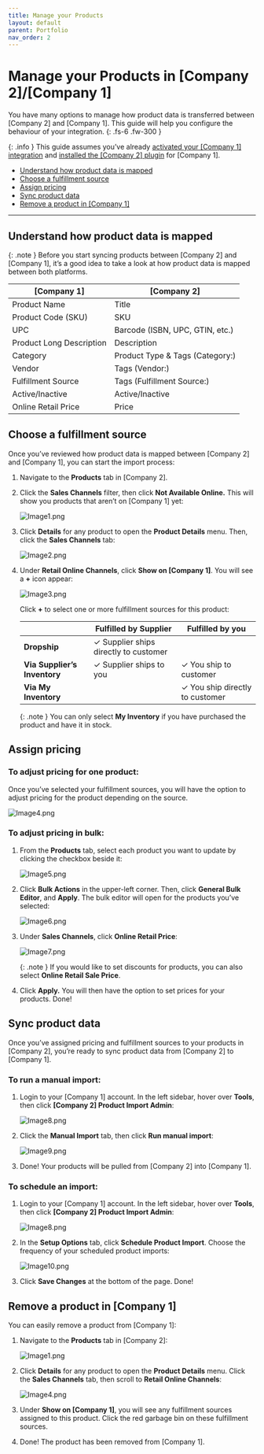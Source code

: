 ```yaml
---
title: Manage your Products
layout: default
parent: Portfolio
nav_order: 2
---
```


Manage your Products in \[Company 2\]/\[Company 1\]
===================================================================

You have many options to manage how product data is transferred between \[Company 2\] and \[Company 1\]. This guide will help you configure the behaviour of your integration.
{: .fs-6 .fw-300 }

{: .info }
This guide assumes you’ve already [activated your \[Company 1\] integration]() and [installed the \[Company 2\] plugin]() for \[Company 1\].

*   [Understand how product data is mapped](#understand-how-product-data-is-mapped)
*   [Choose a fulfillment source](#choose-a-fulfillment-source)
*   [Assign pricing](#assign-pricing)
*   [Sync product data](#sync-product-data)
*   [Remove a product in \[Company 1\]](#remove-a-product-in-company-1)

---

Understand how product data is mapped
-------------------------------------

{: .note }
Before you start syncing products between \[Company 2\] and \[Company 1\], it’s a good idea to take a look at how product data is mapped between both platforms.

| **[Company 1]**          | **[Company 2]**                 |
|--------------------------|---------------------------------|
| Product Name             | Title                           |
| Product Code (SKU)       | SKU                             |
| UPC                      | Barcode (ISBN, UPC, GTIN, etc.) |
| Product Long Description | Description                     |
| Category                 | Product Type & Tags (Category:) |
| Vendor                   | Tags (Vendor:)                  |
| Fulfillment Source       | Tags (Fulfillment Source:)      |
| Active/Inactive          | Active/Inactive                 |
| Online Retail Price      | Price                           |

Choose a fulfillment source
---------------------------

Once you’ve reviewed how product data is mapped between \[Company 2\] and \[Company 1\], you can start the import process:

1.  Navigate to the **Products** tab in \[Company 2\].
    
2.  Click the **Sales Channels** filter, then click **Not Available Online.** This will show you products that aren’t on \[Company 1\] yet:
    

    ![Image1.png](/Images/doc2/Image1.png)

3.  Click **Details** for any product to open the **Product Details** menu. Then, click the **Sales Channels** tab:
    
    ![Image2.png](/Images/doc2/Image2.png)

4.  Under **Retail Online Channels**, click **Show on \[Company 1\]**. You will see a **\+** icon appear:
    

    ![Image3.png](/Images/doc2/Image3.png)

    Click **\+** to select one or more fulfillment sources for this product:

    |                              | **Fulfilled by Supplier**             | **Fulfilled by you**            |
    |------------------------------|---------------------------------------|---------------------------------|
    | **Dropship**                 | ✓ Supplier ships directly to customer |                                 |
    | **Via Supplier’s Inventory** | ✓ Supplier ships to you               | ✓ You ship to customer          |
    | **Via My Inventory**         |                                       | ✓ You ship directly to customer |
        

    {: .note }
    You can only select **My Inventory** if you have purchased the product and have it in stock.

Assign pricing
--------------

### To adjust pricing for one product:

Once you’ve selected your fulfillment sources, you will have the option to adjust pricing for the product depending on the source.

![Image4.png](/Images/doc2/Image4.png)

### To adjust pricing in bulk:

1.  From the **Products** tab, select each product you want to update by clicking the checkbox beside it:
    

    ![Image5.png](/Images/doc2/Image5.png)

2.  Click **Bulk Actions** in the upper-left corner. Then, click **General Bulk Editor**, and **Apply**. The bulk editor will open for the products you’ve selected:
    

    ![Image6.png](/Images/doc2/Image6.png)

3.  Under **Sales Channels**, click **Online Retail Price**:
    

    ![Image7.png](/Images/doc2/Image7.png)

    {: .note }
    If you would like to set discounts for products, you can also select **Online Retail Sale Price**.

4.  Click **Apply.** You will then have the option to set prices for your products. Done!
    

Sync product data
-----------------

Once you’ve assigned pricing and fulfillment sources to your products in \[Company 2\], you’re ready to sync product data from \[Company 2\] to \[Company 1\].

### To run a manual import:

1.  Login to your \[Company 1\] account. In the left sidebar, hover over **Tools**, then click **\[Company 2\] Product Import Admin**:
    

    ![Image8.png](/Images/doc2/Image8.png)

2.  Click the **Manual Import** tab, then click **Run manual import**:
    

    ![Image9.png](/Images/doc2/Image9.png)

3.  Done! Your products will be pulled from \[Company 2\] into \[Company 1\].
    

### To schedule an import:

1.  Login to your \[Company 1\] account. In the left sidebar, hover over **Tools**, then click **\[Company 2\] Product Import Admin**:
    

    ![Image8.png](/Images/doc2/Image8.png)

2.  In the **Setup Options** tab, click **Schedule Product Import**. Choose the frequency of your scheduled product imports:
    

    ![Image10.png](/Images/doc2/Image10.png)

3.  Click **Save Changes** at the bottom of the page. Done!

Remove a product in \[Company 1\]
---------------------------------

You can easily remove a product from \[Company 1\]:

1.  Navigate to the **Products** tab in \[Company 2\]:
    

    ![Image1.png](/Images/doc2/Image1.png)

2.  Click **Details** for any product to open the **Product Details** menu. Click the **Sales Channels** tab, then scroll to **Retail Online Channels**:
    

    ![Image4.png](/Images/doc2/Image4.png)

3.  Under **Show on \[Company 1\]**, you will see any fulfillment sources assigned to this product. Click the red garbage bin on these fulfillment sources.
    
4.  Done! The product has been removed from \[Company 1\].